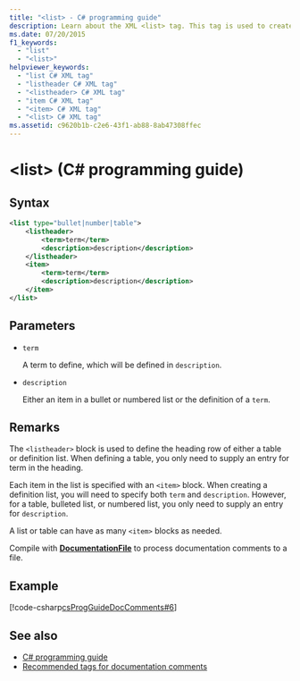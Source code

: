 ```yaml
---
title: "<list> - C# programming guide"
description: Learn about the XML <list> tag. This tag is used to create tables and definition, bulleted, or numbered lists by using 'item' blocks.
ms.date: 07/20/2015
f1_keywords:
  - "list"
  - "<list>"
helpviewer_keywords:
  - "list C# XML tag"
  - "listheader C# XML tag"
  - "<listheader> C# XML tag"
  - "item C# XML tag"
  - "<item> C# XML tag"
  - "<list> C# XML tag"
ms.assetid: c9620b1b-c2e6-43f1-ab88-8ab47308ffec
---
```

# \<list> (C# programming guide)

## Syntax

```xml
<list type="bullet|number|table">
    <listheader>
        <term>term</term>
        <description>description</description>
    </listheader>
    <item>
        <term>term</term>
        <description>description</description>
    </item>
</list>
```

## Parameters

- `term`

  A term to define, which will be defined in `description`.

- `description`

  Either an item in a bullet or numbered list or the definition of a `term`.
  
## Remarks

The `<listheader>` block is used to define the heading row of either a table or definition list. When defining a table, you only need to supply an entry for term in the heading.

Each item in the list is specified with an `<item>` block. When creating a definition list, you will need to specify both `term` and `description`. However, for a table, bulleted list, or numbered list, you only need to supply an entry for `description`.

A list or table can have as many `<item>` blocks as needed.

Compile with [**DocumentationFile**](../../language-reference/compiler-options/output.md#documentationfile) to process documentation comments to a file.

## Example

[!code-csharp[csProgGuideDocComments#6](~/samples/snippets/csharp/VS_Snippets_VBCSharp/csProgGuideDocComments/CS/DocComments.cs#6)]

## See also

- [C# programming guide](../index.md)
- [Recommended tags for documentation comments](./recommended-tags-for-documentation-comments.md)
